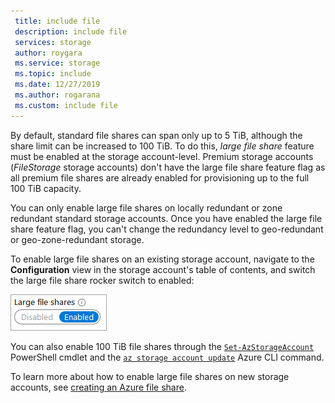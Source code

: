 ```yaml
---
 title: include file
 description: include file
 services: storage
 author: roygara
 ms.service: storage
 ms.topic: include
 ms.date: 12/27/2019
 ms.author: rogarana
 ms.custom: include file
---
```

By default, standard file shares can span only up to 5 TiB, although the share limit can be increased to 100 TiB. To do this, *large file share* feature must be enabled at the storage account-level. Premium storage accounts (*FileStorage* storage accounts) don't have the large file share feature flag as all premium file shares are already enabled for provisioning up to the full 100 TiB capacity.

You can only enable large file shares on locally redundant or zone redundant standard storage accounts. Once you have enabled the large file share feature flag, you can't change the redundancy level to geo-redundant or geo-zone-redundant storage.

To enable large file shares on an existing storage account, navigate to the **Configuration** view in the storage account's table of contents, and switch the large file share rocker switch to enabled:

![A screenshot of the enable large file share rocker switch in the Azure portal](media/storage-files-tiers-enable-large-shares/enable-lfs-0.png)

You can also enable 100 TiB file shares through the [`Set-AzStorageAccount`](https://docs.microsoft.com/powershell/module/az.storage/set-azstorageaccount) PowerShell cmdlet and the [`az storage account update`](https://docs.microsoft.com/cli/azure/storage/account#az-storage-account-update) Azure CLI command.

To learn more about how to enable large file shares on new storage accounts, see [creating an Azure file share](../articles/storage/files/storage-how-to-create-file-share.md).